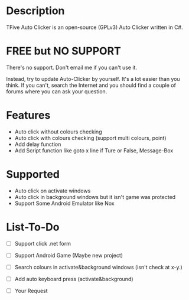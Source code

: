 # Description
TFive Auto Clicker is an open-source (GPLv3) Auto Clicker written in C#.

# FREE but NO SUPPORT
There's no support. Don't email me if you can't use it.

Instead, try to update Auto-Clicker by yourself. It's a lot easier than you think. If you can't, search the Internet and you should find a couple of forums where you can ask your question.

# Features

 - Auto click without colours checking
 - Auto click with colours checking (support multi colours, point)
 - Add delay function
 - Add Script function like goto x line if Ture or False, Message-Box

# Supported

 - Auto click on activate windows
 - Auto click in background windows but it isn't game was protected
 - Support Some Android Emulator like Nox

# List-To-Do

 - [ ] Support click .net form
 - [ ] Support Android Game (Maybe new project)
 - [ ] Search colours in activate&background windows (isn't check at x-y.)
 - [ ] Add auto keyboard press (activate&background)
 - [ ] Your Request

